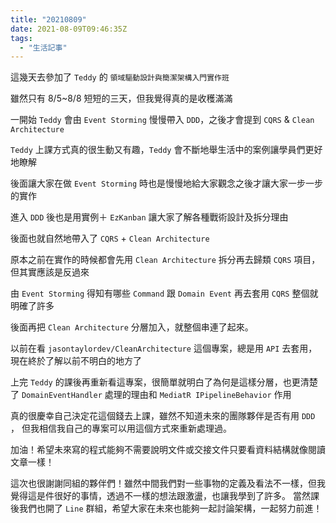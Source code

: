 ```yaml
---
title: "20210809"
date: 2021-08-09T09:46:35Z
tags:
  - "生活記事"
---
```


這幾天去參加了 `Teddy` 的 `領域驅動設計與簡潔架構入門實作班`

雖然只有 8/5~8/8 短短的三天，但我覺得真的是收穫滿滿

一開始 `Teddy` 會由 `Event Storming` 慢慢帶入 `DDD`，之後才會提到 `CQRS` & `Clean Architecture`

`Teddy` 上課方式真的很生動又有趣，`Teddy` 會不斷地舉生活中的案例讓學員們更好地瞭解

後面讓大家在做 `Event Storming` 時也是慢慢地給大家觀念之後才讓大家一步一步的實作

進入 `DDD` 後也是用實例＋ `EzKanban` 讓大家了解各種戰術設計及拆分理由

後面也就自然地帶入了 `CQRS` + `Clean Architecture`

原本之前在實作的時候都會先用 `Clean Architecture` 拆分再去歸類 `CQRS` 項目，但其實應該是反過來

由 `Event Storming` 得知有哪些 `Command` 跟 `Domain Event` 再去套用 `CQRS` 整個就明確了許多

後面再把 `Clean Architecture` 分層加入，就整個串連了起來。

以前在看 `jasontaylordev/CleanArchitecture` 這個專案，總是用 `API` 去套用，現在終於了解以前不明白的地方了

上完 `Teddy` 的課後再重新看這專案，很簡單就明白了為何是這樣分層，也更清楚了 `DomainEventHandler` 處理的理由和 `MediatR IPipelineBehavior` 作用

真的很慶幸自己決定花這個錢去上課，雖然不知道未來的團隊夥伴是否有用 `DDD` ， 但我相信我自己的專案可以用這個方式來重新處理過。

加油！希望未來寫的程式能夠不需要說明文件或交接文件只要看資料結構就像閱讀文章一樣！

這次也很謝謝同組的夥伴們！雖然中間我們對一些事物的定義及看法不一樣，但我覺得這是件很好的事情，透過不一樣的想法跟激盪，也讓我學到了許多。
當然課後我們也開了 `Line` 群組，希望大家在未來也能夠一起討論架構，一起努力前進！


